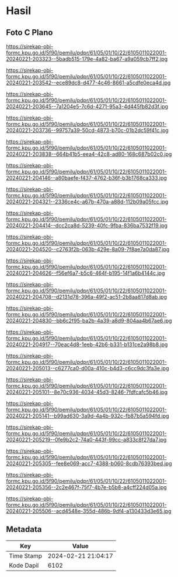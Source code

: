 # Hasil

## Foto C Plano

https://sirekap-obj-formc.kpu.go.id/5f90/pemilu/pdpr/61/05/01/10/22/6105011022001-20240221-203323--5badb515-179e-4a82-ba67-a9a059cb7ff2.jpg

https://sirekap-obj-formc.kpu.go.id/5f90/pemilu/pdpr/61/05/01/10/22/6105011022001-20240221-203542--ece89dc8-d477-4c46-8661-a5cdfe0eca4d.jpg

https://sirekap-obj-formc.kpu.go.id/5f90/pemilu/pdpr/61/05/01/10/22/6105011022001-20240221-203645--7a1204e5-7c6d-4271-95a3-4d445fb82d3f.jpg

https://sirekap-obj-formc.kpu.go.id/5f90/pemilu/pdpr/61/05/01/10/22/6105011022001-20240221-203736--99757a39-50cd-4873-b70c-01b2dc59f41c.jpg

https://sirekap-obj-formc.kpu.go.id/5f90/pemilu/pdpr/61/05/01/10/22/6105011022001-20240221-203838--664b41b5-eea4-42c8-ad80-168c687b02c0.jpg

https://sirekap-obj-formc.kpu.go.id/5f90/pemilu/pdpr/61/05/01/10/22/6105011022001-20240221-204146--a80baefe-f437-4762-b36f-b3b1768ca333.jpg

https://sirekap-obj-formc.kpu.go.id/5f90/pemilu/pdpr/61/05/01/10/22/6105011022001-20240221-204321--2336ce4c-a67b-470a-a88d-112b09a05fcc.jpg

https://sirekap-obj-formc.kpu.go.id/5f90/pemilu/pdpr/61/05/01/10/22/6105011022001-20240221-204414--dcc2ca8d-5239-40fc-9fba-836ba7532f19.jpg

https://sirekap-obj-formc.kpu.go.id/5f90/pemilu/pdpr/61/05/01/10/22/6105011022001-20240221-204520--c2763f2b-063b-429e-8a09-7f8ae7a0da87.jpg

https://sirekap-obj-formc.kpu.go.id/5f90/pemilu/pdpr/61/05/01/10/22/6105011022001-20240221-204626--f56ef6a7-b5c6-464f-b195-14f1a6b4144c.jpg

https://sirekap-obj-formc.kpu.go.id/5f90/pemilu/pdpr/61/05/01/10/22/6105011022001-20240221-204708--d2131d78-396a-49f2-ac51-2b8aa817d8ab.jpg

https://sirekap-obj-formc.kpu.go.id/5f90/pemilu/pdpr/61/05/01/10/22/6105011022001-20240221-204830--bb6c2f95-ba2b-4a39-a8d9-804aa4b67ae6.jpg

https://sirekap-obj-formc.kpu.go.id/5f90/pemilu/pdpr/61/05/01/10/22/6105011022001-20240221-204917--70eac4d8-1eeb-42b6-b331-b131ce2a98b8.jpg

https://sirekap-obj-formc.kpu.go.id/5f90/pemilu/pdpr/61/05/01/10/22/6105011022001-20240221-205013--c6277ca0-d00a-410c-b4d3-c6cc9dc3fa3e.jpg

https://sirekap-obj-formc.kpu.go.id/5f90/pemilu/pdpr/61/05/01/10/22/6105011022001-20240221-205101--8e70c936-4034-45d3-8246-7fdfcafc5b46.jpg

https://sirekap-obj-formc.kpu.go.id/5f90/pemilu/pdpr/61/05/01/10/22/6105011022001-20240221-205141--b99ad630-3a9d-4a4b-932c-fb87b5a594fd.jpg

https://sirekap-obj-formc.kpu.go.id/5f90/pemilu/pdpr/61/05/01/10/22/6105011022001-20240221-205219--0fe9b2c2-74a0-443f-99cc-a833c8f27da7.jpg

https://sirekap-obj-formc.kpu.go.id/5f90/pemilu/pdpr/61/05/01/10/22/6105011022001-20240221-205305--fee8e069-acc7-4388-b060-8cdb76393bed.jpg

https://sirekap-obj-formc.kpu.go.id/5f90/pemilu/pdpr/61/05/01/10/22/6105011022001-20240221-205356--2c2e467f-75f7-4b7e-b5b8-a4cff224d05a.jpg

https://sirekap-obj-formc.kpu.go.id/5f90/pemilu/pdpr/61/05/01/10/22/6105011022001-20240221-205506--acd4548e-355d-486b-9df4-a130433d3e65.jpg


## Metadata

| Key        | Value               |
| ---------- | ------------------- |
| Time Stamp | 2024-02-21 21:04:17 |
| Kode Dapil | 6102                |



